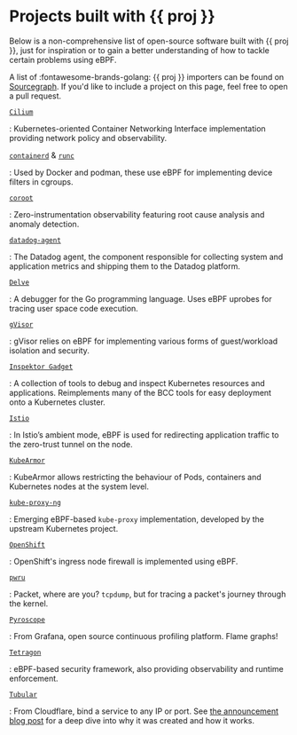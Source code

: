 # Projects built with {{ proj }}

Below is a non-comprehensive list of open-source software built with {{ proj }},
just for inspiration or to gain a better understanding of how to tackle certain
problems using eBPF.

A list of :fontawesome-brands-golang: {{ proj }} importers can be found on
[Sourcegraph].
If you'd like to include a project on this page, feel free to open a pull request.

[`Cilium`](https://github.com/cilium/cilium)

:   Kubernetes-oriented Container Networking Interface implementation providing
    network policy and observability.

[`containerd`](https://github.com/containerd/cgroups) & [`runc`](https://github.com/opencontainers/runc)

:   Used by Docker and podman, these use eBPF for implementing device filters
    in cgroups.

[`coroot`](https://github.com/coroot/coroot)

:   Zero-instrumentation observability featuring root cause analysis and
    anomaly detection.

[`datadog-agent`](https://github.com/DataDog/datadog-agent)

:   The Datadog agent, the component responsible for collecting system and
    application metrics and shipping them to the Datadog platform.

[`Delve`](https://github.com/go-delve/delve)

:   A debugger for the Go programming language. Uses eBPF uprobes for tracing
    user space code execution.

[`gVisor`](https://github.com/google/gvisor)

:   gVisor relies on eBPF for implementing various forms of guest/workload
    isolation and security.

[`Inspektor Gadget`](https://github.com/inspektor-gadget/inspektor-gadget)

:   A collection of tools to debug and inspect Kubernetes resources and
    applications. Reimplements many of the BCC tools for easy deployment onto a
    Kubernetes cluster.

[`Istio`](https://github.com/istio/istio)

:   In Istio’s ambient mode, eBPF is used for redirecting application traffic to
    the zero-trust tunnel on the node.

[`KubeArmor`](https://github.com/kubearmor/KubeArmor)

:   KubeArmor allows restricting the behaviour of Pods, containers and
    Kubernetes nodes at the system level.

[`kube-proxy-ng`](https://github.com/kubernetes-sigs/kpng)

:   Emerging eBPF-based `kube-proxy` implementation, developed by the upstream
    Kubernetes project.

[`OpenShift`](https://github.com/openshift/ingress-node-firewall)

:   OpenShift's ingress node firewall is implemented using eBPF.

[`pwru`](https://github.com/cilium/pwru)

:   Packet, where are you? `tcpdump`, but for tracing a packet's journey through
    the kernel.

[`Pyroscope`](https://github.com/grafana/pyroscope)

:   From Grafana, open source continuous profiling platform. Flame graphs!

[`Tetragon`](https://github.com/cilium/tetragon)

:   eBPF-based security framework, also providing observability and runtime
    enforcement.

[`Tubular`](https://github.com/cloudflare/tubular)

:   From Cloudflare, bind a service to any IP or port. See [the announcement
    blog
    post](https://blog.cloudflare.com/tubular-fixing-the-socket-api-with-ebpf/)
    for a deep dive into why it was created and how it works.

[Sourcegraph]: https://sourcegraph.com/search?q=context:global+lang:Go+type:file+github.com/cilium/ebpf+-repo:%5Egithub%5C.com/cilium/ebpf%24+-path:%5Evendor/+select:repo+&patternType=standard&sm=1&groupBy=repo
